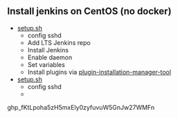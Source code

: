 ## Install jenkins on CentOS (no docker)

- [setup.sh](master/setup.sh)
  - config sshd
  - Add LTS Jenkins repo
  - Install Jenkins
  - Enable daemon
  - Set variables
  - Install plugins via [plugin-installation-manager-tool](https://github.com/jenkinsci/plugin-installation-manager-tool)
- [setup.sh](agent/setup.sh)
  - config sshd
  - 


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



